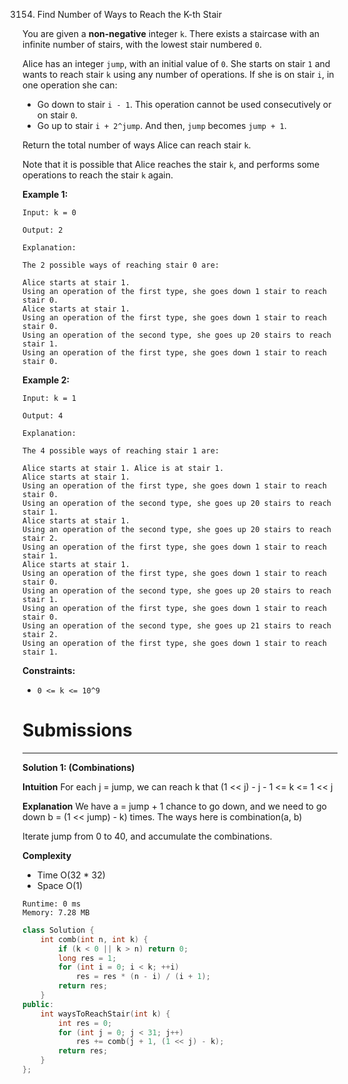 3154. Find Number of Ways to Reach the K-th Stair

You are given a **non-negative** integer `k`. There exists a staircase with an infinite number of stairs, with the lowest stair numbered `0`.

Alice has an integer `jump`, with an initial value of `0`. She starts on stair `1` and wants to reach stair `k` using any number of operations. If she is on stair `i`, in one operation she can:

* Go down to stair `i - 1`. This operation cannot be used consecutively or on stair `0`.
* Go up to stair `i + 2^jump`. And then, `jump` becomes `jump + 1`.

Return the total number of ways Alice can reach stair `k`.

Note that it is possible that Alice reaches the stair `k`, and performs some operations to reach the stair `k` again.

 

**Example 1:**
```
Input: k = 0

Output: 2

Explanation:

The 2 possible ways of reaching stair 0 are:

Alice starts at stair 1.
Using an operation of the first type, she goes down 1 stair to reach stair 0.
Alice starts at stair 1.
Using an operation of the first type, she goes down 1 stair to reach stair 0.
Using an operation of the second type, she goes up 20 stairs to reach stair 1.
Using an operation of the first type, she goes down 1 stair to reach stair 0.
```

**Example 2:**
```
Input: k = 1

Output: 4

Explanation:

The 4 possible ways of reaching stair 1 are:

Alice starts at stair 1. Alice is at stair 1.
Alice starts at stair 1.
Using an operation of the first type, she goes down 1 stair to reach stair 0.
Using an operation of the second type, she goes up 20 stairs to reach stair 1.
Alice starts at stair 1.
Using an operation of the second type, she goes up 20 stairs to reach stair 2.
Using an operation of the first type, she goes down 1 stair to reach stair 1.
Alice starts at stair 1.
Using an operation of the first type, she goes down 1 stair to reach stair 0.
Using an operation of the second type, she goes up 20 stairs to reach stair 1.
Using an operation of the first type, she goes down 1 stair to reach stair 0.
Using an operation of the second type, she goes up 21 stairs to reach stair 2.
Using an operation of the first type, she goes down 1 stair to reach stair 1.
```

**Constraints:**

* `0 <= k <= 10^9`

# Submissions
---
**Solution 1: (Combinations)**

__Intuition__
For each j = jump,
we can reach k that (1 << j) - j - 1 <= k <= 1 << j


__Explanation__
We have a = jump + 1 chance to go down,
and we need to go down b = (1 << jump) - k) times.
The ways here is combination(a, b)

Iterate jump from 0 to 40,
and accumulate the combinations.


__Complexity__
* Time O(32 * 32)
* Space O(1)

```
Runtime: 0 ms
Memory: 7.28 MB
```
```c++
class Solution {
    int comb(int n, int k) {
        if (k < 0 || k > n) return 0;
        long res = 1;
        for (int i = 0; i < k; ++i)
            res = res * (n - i) / (i + 1);
        return res;
    }
public:
    int waysToReachStair(int k) {
        int res = 0;
        for (int j = 0; j < 31; j++)
            res += comb(j + 1, (1 << j) - k);
        return res;
    }
};
```
